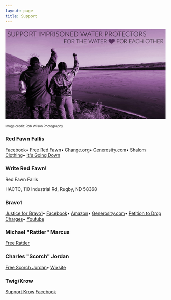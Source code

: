 ```yaml
---
layout: page
title: Support
---
```

![support](https://raw.githubusercontent.com/eliawry/antirepressioncrew/master/public/images/support.jpg)
<p style="font-size:10px;"> Image credit: Rob Wilson Photography </p>

### Red Fawn Fallis

[Facebook](https://www.facebook.com/FreeRedFawn/)•
[Free Red Fawn](www.freeredfawn.com/)•
[Change.org](https://www.change.org/p/free-red-fawn)•
[Generosity.com](https://www.generosity.com/fundraising/free-red-fawn)•
[Shalom Clothing](https://shalomclothing.com/free-red-fawn)•
[It's Going Down](https://itsgoingdown.org/free-red-fawn/)

### Write Red Fawn!

Red Fawn Fallis

HACTC, 110 Industrial Rd, Rugby, ND 58368


### Bravo1
[Justice for Bravo1](http://justiceforbravo1.com/)•
[Facebook](https://www.facebook.com/justiceforbravo1)•
[Amazon](https://www.amazon.com/gp/aw/ls/ref=aw_ls?lid=26A9TWJFLTGYR)•
[Generosity.com](https://www.generosity.com/fundraising/brennon-nastacio-aka-bravo1-partner-samantha)•
[Petition to Drop Charges](https://action.mijente.net/petitions/drop-charges-against-brennon-he-has-not-committed-any-crime)•
[Youtube](https://www.youtube.com/watch?v=88ffECgBAWo&feature=youtu.be&list=PLqSpk99bLYIRhTrDy1WU4xR5xqTDT4KCP)

### Michael "Rattler" Marcus
[Free Rattler](https://www.facebook.com/FreeRattler)

### Charles "Scorch" Jordan
[Free Scorch Jordan](https://www.facebook.com/freescorchjordan)•
[Wixsite](catjscorch.wixsite.com/freescorchjordan)

### Twig/Krow
[Support Krow](http://supportkrow.org/)
[Facebook](https://www.facebook.com/supportkrow/?fref=ts)
